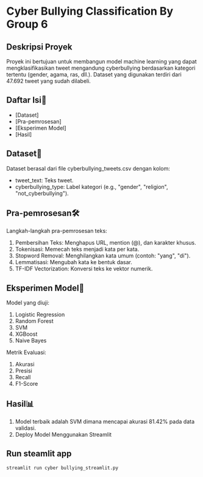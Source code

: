 # Cyber Bullying Classification By Group 6

## Deskripsi Proyek
Proyek ini bertujuan untuk membangun model machine learning yang dapat mengklasifikasikan tweet mengandung cyberbullying berdasarkan kategori tertentu (gender, agama, ras, dll.). Dataset yang digunakan terdiri dari 47.692 tweet yang sudah dilabeli.

## Daftar Isi📌
- [Dataset]
- [Pra-pemrosesan]
- [Eksperimen Model]
- [Hasil]

## Dataset📂
Dataset berasal dari file cyberbullying_tweets.csv dengan kolom:
- tweet_text: Teks tweet.
- cyberbullying_type: Label kategori (e.g., "gender", "religion", "not_cyberbullying").

## Pra-pemrosesan🛠️
Langkah-langkah pra-pemrosesan teks:
1. Pembersihan Teks: Menghapus URL, mention (@), dan karakter khusus.
2. Tokenisasi: Memecah teks menjadi kata per kata.
3. Stopword Removal: Menghilangkan kata umum (contoh: "yang", "di").
4. Lemmatisasi: Mengubah kata ke bentuk dasar.
5. TF-IDF Vectorization: Konversi teks ke vektor numerik.

## Eksperimen Model🤖
Model yang diuji:
1. Logistic Regression
2. Random Forest
3. SVM
4. XGBoost
5. Naive Bayes

Metrik Evaluasi:
1. Akurasi
2. Presisi
3. Recall
4. F1-Score

## Hasil📊
1. Model terbaik adalah SVM dimana mencapai akurasi 81.42% pada data validasi.
2. Deploy Model Menggunakan Streamlit

## Run steamlit app
```
streamlit run cyber bullying_streamlit.py
```

